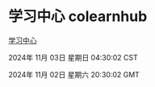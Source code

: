 # 学习中心 colearnhub
[学习中心](http://219.139.197.74:56308/colearnhub/)

2024年 11月 03日 星期日 04:30:02 CST

2024年 11月 02日 星期六 20:30:02 GMT
